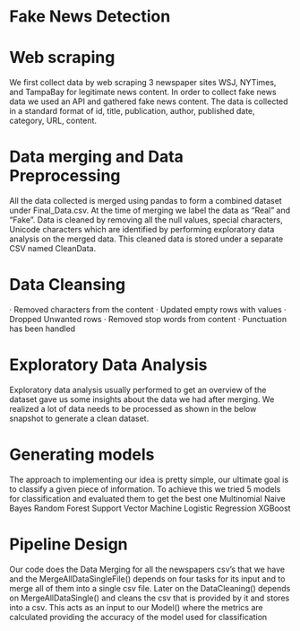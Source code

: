 # Fake News Detection

# Web scraping
We first collect data by web scraping 3 newspaper sites WSJ, NYTimes, and TampaBay for legitimate news content. In order to collect fake news data we used an API and gathered fake news content. The data is collected in a standard format of id, title, publication, author, published date, category, URL, content.

# Data merging and Data Preprocessing
All the data collected is merged using pandas to form a combined dataset under Final_Data.csv. At the time of merging we label the data as “Real” and “Fake”. Data is cleaned by removing all the null values, special characters, Unicode characters which are identified by performing exploratory data analysis on the merged data. This cleaned data is stored under a separate CSV named CleanData.

# Data Cleansing
· Removed characters from the content
· Updated empty rows with values
· Dropped Unwanted rows
· Removed stop words from content
· Punctuation has been handled

# Exploratory Data Analysis
Exploratory data analysis usually performed to get an overview of the dataset gave us some insights about the data we had after merging. We realized a lot of data needs to be processed as shown in the below snapshot to generate a clean dataset. 

# Generating models
The approach to implementing our idea is pretty simple, our ultimate goal is to classify a given piece of information. To achieve this we tried 5 models for classification and evaluated them to get the best one
Multinomial Naive Bayes
Random Forest
Support Vector Machine
Logistic Regression
XGBoost

# Pipeline Design
Our code does the Data Merging for all the newspapers csv’s that we have and the MergeAllDataSingleFile() depends on four tasks for its input and to merge all of them into a single csv file. Later on the DataCleaning() depends on MergeAllDataSingle() and cleans the csv that is provided by it and stores into a csv. This acts as an input to our Model() where the metrics are calculated providing the accuracy of the model used for classification
